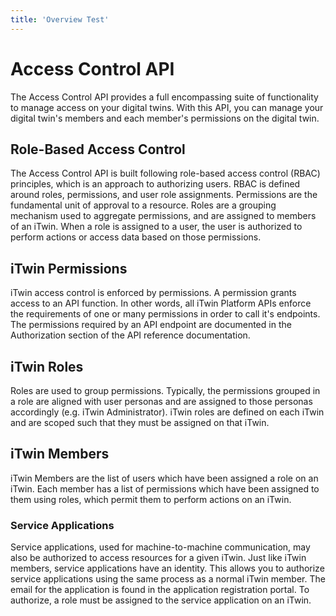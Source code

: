 ```yaml
---
title: 'Overview Test'
---
```


# Access Control API

The Access Control API provides a full encompassing suite of functionality to manage access on your digital twins. With this API, you can manage your digital twin's members and each member's permissions on the digital twin.

## Role-Based Access Control

The Access Control API is built following role-based access control (RBAC) principles, which is an approach to authorizing users. RBAC is defined around roles, permissions, and user role assignments. Permissions are the fundamental unit of approval to a resource. Roles are a grouping mechanism used to aggregate permissions, and are assigned to members of an iTwin. When a role is assigned to a user, the user is authorized to perform actions or access data based on those permissions.

## iTwin Permissions

iTwin access control is enforced by permissions. A permission grants access to an API function. In other words, all iTwin Platform APIs enforce the requirements of one or many permissions in order to call it's endpoints. The permissions required by an API endpoint are documented in the Authorization section of the API reference documentation.

## iTwin Roles

Roles are used to group permissions. Typically, the permissions grouped in a role are aligned with user personas and are assigned to those personas accordingly (e.g. iTwin Administrator). iTwin roles are defined on each iTwin and are scoped such that they must be assigned on that iTwin.

## iTwin Members

iTwin Members are the list of users which have been assigned a role on an iTwin. Each member has a list of permissions which have been assigned to them using roles, which permit them to perform actions on an iTwin.

### Service Applications

Service applications, used for machine-to-machine communication, may also be authorized to access resources for a given iTwin. Just like iTwin members, service applications have an identity. This allows you to authorize service applications using the same process as a normal iTwin member. The email for the application is found in the application registration portal. To authorize, a role must be assigned to the service application on an iTwin.

